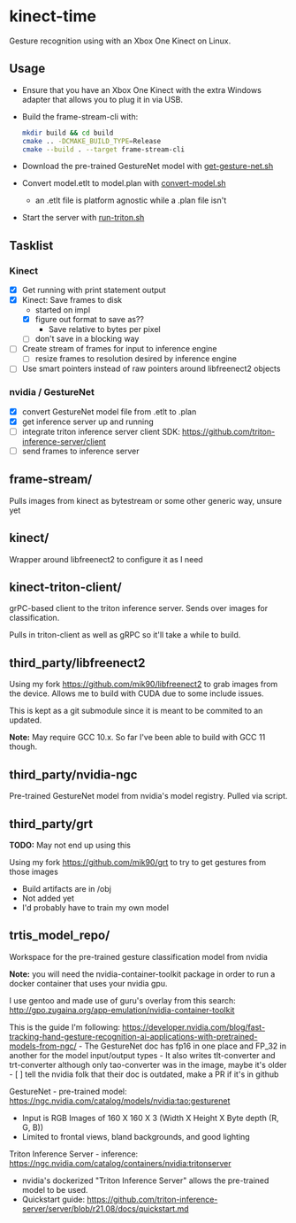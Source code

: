# kinect-time

Gesture recognition using with an Xbox One Kinect on Linux.

## Usage

- Ensure that you have an Xbox One Kinect with the extra Windows adapter that allows you to plug it in via USB.
- Build the frame-stream-cli with:

    ```bash
    mkdir build && cd build
    cmake .. -DCMAKE_BUILD_TYPE=Release
    cmake --build . --target frame-stream-cli
    ```

- Download the pre-trained GestureNet model with [get-gesture-net.sh](get-gesture-net.sh)
- Convert model.etlt to model.plan with [convert-model.sh](convert-model.sh)
  - an .etlt file is platform agnostic while a .plan file isn't
- Start the server with [run-triton.sh](run-triton.sh)

## Tasklist

### Kinect

- [x] Get running with print statement output
- [x] Kinect: Save frames to disk
  - started on impl
  - [x] figure out format to save as??
    - Save relative to bytes per pixel
  - [ ] don't save in a blocking way
- [ ] Create stream of frames for input to inference engine
  - [ ] resize frames to resolution desired by inference engine
- [ ] Use smart pointers instead of raw pointers around libfreenect2 objects

### nvidia / GestureNet

- [x] convert GestureNet model file from .etlt to .plan
- [x] get inference server up and running
- [ ] integrate triton inference server client SDK: <https://github.com/triton-inference-server/client>
- [ ] send frames to inference server

## frame-stream/

Pulls images from kinect as bytestream or some other generic way, unsure yet

## kinect/

Wrapper around libfreenect2 to configure it as I need

## kinect-triton-client/

grPC-based client to the triton inference server. Sends over images for classification.

Pulls in triton-client as well as gRPC so it'll take a while to build.

## third_party/libfreenect2

Using my fork <https://github.com/mik90/libfreenect2> to grab images from the device. Allows me to build with CUDA due to some include issues.

This is kept as a git submodule since it is meant to be commited to an updated.

**Note:** May require GCC 10.x. So far I've been able to build with GCC 11 though.

## third_party/nvidia-ngc

Pre-trained GestureNet model from nvidia's model registry. Pulled via script.

## third_party/grt

**TODO:** May not end up using this

Using my fork <https://github.com/mik90/grt> to try to get gestures from those images

- Build artifacts are in /obj
- Not added yet
- I'd probably have to train my own model

## trtis_model_repo/

Workspace for the pre-trained gesture classification model from nvidia

**Note:** you will need the nvidia-container-toolkit package in order to run a docker container that uses your nvidia gpu.

I use gentoo and made use of guru's overlay from this search: <http://gpo.zugaina.org/app-emulation/nvidia-container-toolkit>

This is the guide I'm following: <https://developer.nvidia.com/blog/fast-tracking-hand-gesture-recognition-ai-applications-with-pretrained-models-from-ngc/>
    - The GestureNet doc has fp16 in one place and FP_32 in another for the model input/output types
    - It also writes tlt-converter and trt-converter although only tao-converter was in the image, maybe it's older
    - [ ] tell the nvidia folk that their doc is outdated, make a PR if it's in github

GestureNet - pre-trained model: <https://ngc.nvidia.com/catalog/models/nvidia:tao:gesturenet>

- Input is RGB Images of 160 X 160 X 3 (Width X Height X Byte depth (R, G, B))
- Limited to frontal views, bland backgrounds, and good lighting

Triton Inference Server - inference: <https://ngc.nvidia.com/catalog/containers/nvidia:tritonserver>

- nvidia's dockerized "Triton Inference Server" allows the pre-trained model to be used.
- Quickstart guide: <https://github.com/triton-inference-server/server/blob/r21.08/docs/quickstart.md>
